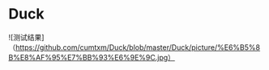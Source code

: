 # Duck
![测试结果]（https://github.com/cumtxm/Duck/blob/master/Duck/picture/%E6%B5%8B%E8%AF%95%E7%BB%93%E6%9E%9C.jpg）

